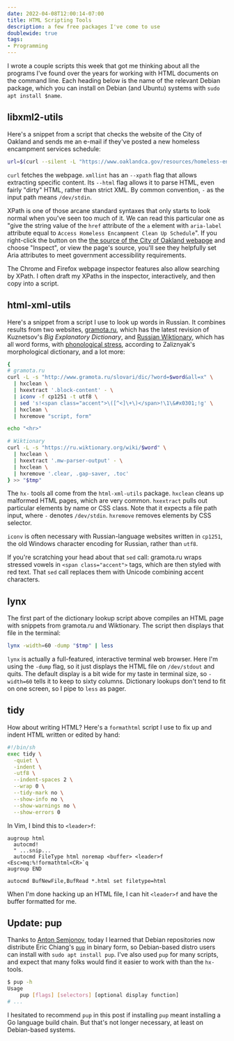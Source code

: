```yaml
---
date: 2022-04-08T12:00:14-07:00
title: HTML Scripting Tools
description: a few free packages I've come to use
doublewide: true
tags:
- Programming
---
```


I wrote a couple scripts this week that got me thinking about all the programs I've found over the years for working with HTML documents on the command line.  Each heading below is the name of the relevant Debian package, which you can install on Debian (and Ubuntu) systems with `sudo apt install $name`.

## libxml2-utils

Here's a snippet from a script that checks the website of the City of Oakland and sends me an e-mail if they've posted a new homeless encampment services schedule:

```sh
url=$(curl --silent -L "https://www.oaklandca.gov/resources/homeless-encampment-cleanup-schedule" | xmllint --html --nowarning --xpath 'string(//a[@aria-label="Access Homeless Encampment Clean Up Schedule"]/@href)' - 2>/dev/null)
```

`curl` fetches the webpage.  `xmllint` has an `--xpath` flag that allows extracting specific content.  Its `--html` flag allows it to parse HTML, even fairly "dirty" HTML, rather than strict XML.  By common convention, `-` as the input path means `/dev/stdin`.

XPath is one of those arcane standard syntaxes that only starts to look normal when you've seen too much of it.  We can read this particular one as "give the string value of the `href` attribute of the `a` element with `aria-label` attribute equal to `Access Homeless Encampment Clean Up Schedule`".  If you right-click the button on the [the source of the City of Oakland webapge](https://www.oaklandca.gov/resources/homeless-encampment-cleanup-schedule) and choose "Inspect", or view the page's source, you'll see they helpfully set Aria attributes to meet government accessibility requirements.

The Chrome and Firefox webpage inspector features also allow searching by XPath.  I often draft my XPaths in the inspector, interactively, and then copy into a script.

## html-xml-utils

Here's a snippet from a script I use to look up words in Russian.  It combines results from two websites, [gramota.ru](https://gramota.ru), which has the latest revision of Kuznetsov's _Big Explanatory Dictionary_, and [Russian Wiktionary](https://ru.wiktionary.org), which has all word forms, with [phonological stress](https://en.wikipedia.org/wiki/Stress_(linguistics)), according to Zaliznyak's morphological dictionary, and a lot more:

```sh
{
# gramota.ru
curl -L -s "http://www.gramota.ru/slovari/dic/?word=$word&all=x" \
  | hxclean \
  | hxextract '.block-content' - \
  | iconv -f cp1251 -t utf8 \
  | sed 's!<span class="accent">\([^<]\+\)</span>!\1\&#x0301;!g' \
  | hxclean \
  | hxremove "script, form"

echo "<hr>"

# Wiktionary
curl -L -s "https://ru.wiktionary.org/wiki/$word" \
  | hxclean \
  | hxextract '.mw-parser-output' - \
  | hxclean \
  | hxremove '.clear, .gap-saver, .toc'
} >> "$tmp"
```

The `hx-` tools all come from the `html-xml-utils` package.  `hxclean` cleans up malformed HTML pages, which are very common.  `hxextract` pulls out particular elements by name or CSS class.  Note that it expects a file path input, where `-` denotes `/dev/stdin`.  `hxremove` removes elements by CSS selector.

`iconv` is often necessary with Russian-language websites written in `cp1251`, the old Windows character encoding for Russian, rather than `utf8`.

If you're scratching your head about that `sed` call: gramota.ru wraps stressed vowels in `<span class="accent">` tags, which are then styled with red text.  That `sed` call replaces them with Unicode combining accent characters.

## lynx

The first part of the dictionary lookup script above compiles an HTML page with snippets from gramota.ru and Wiktionary.  The script then displays that file in the terminal:

```sh
lynx -width=60 -dump "$tmp" | less
```

`lynx` is actually a full-featured, interactive terminal web browser.  Here I'm using the `-dump` flag, so it just displays the HTML file on `/dev/stdout` and quits.  The default display is a bit wide for my taste in terminal size, so `-width=60` tells it to keep to sixty columns.  Dictionary lookups don't tend to fit on one screen, so I pipe to `less` as pager.

## tidy

How about writing HTML?  Here's a `formathtml` script I use to fix up and indent HTML written or edited by hand:

```sh
#!/bin/sh
exec tidy \
  -quiet \
  -indent \
  -utf8 \
  --indent-spaces 2 \
  --wrap 0 \
  --tidy-mark no \
  --show-info no \
  --show-warnings no \
  --show-errors 0
```

In Vim, I bind this to `<leader>f`:

```vimscript
augroup html
  autocmd!
  " ...snip...
  autocmd FileType html noremap <buffer> <leader>f <Esc>mq:%!formathtml<CR>`q
augroup END

autocmd BufNewFile,BufRead *.html set filetype=html
```

When I'm done hacking up an HTML file, I can hit `<leader>f` and have the buffer formatted for me.

## Update: pup

Thanks to [Anton Semjonov](https://semjonov.de/), today I learned that Debian repositories now distribute Eric Chiang's [`pup`](https://github.com/EricChiang/pup) in binary form, so Debian-based distro users can install with `sudo apt install pup`.  I've also used `pup` for many scripts, and expect that many folks would find it easier to work with than the `hx-` tools.

```bash
$ pup -h
Usage
    pup [flags] [selectors] [optional display function]
# ...
```

I hesitated to recommend `pup` in this post if installing `pup` meant installing a Go language build chain.  But that's not longer necessary, at least on Debian-based systems.
